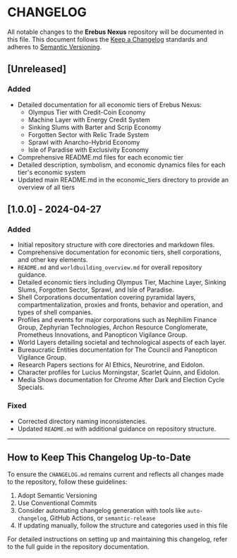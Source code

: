# CHANGELOG

All notable changes to the **Erebus Nexus** repository will be documented in this file. This document follows the [Keep a Changelog](https://keepachangelog.com/en/1.0.0/) standards and adheres to [Semantic Versioning](https://semver.org/spec/v2.0.0.html).

## [Unreleased]

### Added
- Detailed documentation for all economic tiers of Erebus Nexus:
  - Olympus Tier with Credit-Coin Economy
  - Machine Layer with Energy Credit System
  - Sinking Slums with Barter and Scrip Economy
  - Forgotten Sector with Relic Trade System
  - Sprawl with Anarcho-Hybrid Economy
  - Isle of Paradise with Exclusivity Economy
- Comprehensive README.md files for each economic tier
- Detailed description, symbolism, and economic dynamics files for each tier's economic system
- Updated main README.md in the economic_tiers directory to provide an overview of all tiers

## [1.0.0] - 2024-04-27
### Added
- Initial repository structure with core directories and markdown files.
- Comprehensive documentation for economic tiers, shell corporations, and other key elements.
- `README.md` and `worldbuilding_overview.md` for overall repository guidance.
- Detailed economic tiers including Olympus Tier, Machine Layer, Sinking Slums, Forgotten Sector, Sprawl, and Isle of Paradise.
- Shell Corporations documentation covering pyramidal layers, compartmentalization, proxies and fronts, behavior and operation, and types of shell companies.
- Profiles and events for major corporations such as Nephilim Finance Group, Zephyrian Technologies, Archon Resource Conglomerate, Prometheus Innovations, and Panopticon Vigilance Group.
- World Layers detailing societal and technological aspects of each layer.
- Bureaucratic Entities documentation for The Council and Panopticon Vigilance Group.
- Research Papers sections for AI Ethics, Neurotrine, and Eidolon.
- Character profiles for Lucius Morningstar, Scarlet Quinn, and Eidolon.
- Media Shows documentation for Chrome After Dark and Election Cycle Specials.

### Fixed
- Corrected directory naming inconsistencies.
- Updated `README.md` with additional guidance on repository structure.

---

## How to Keep This Changelog Up-to-Date

To ensure the `CHANGELOG.md` remains current and reflects all changes made to the repository, follow these guidelines:

1. Adopt Semantic Versioning
2. Use Conventional Commits
3. Consider automating changelog generation with tools like `auto-changelog`, GitHub Actions, or `semantic-release`
4. If updating manually, follow the structure and categories used in this file

For detailed instructions on setting up and maintaining this changelog, refer to the full guide in the repository documentation.